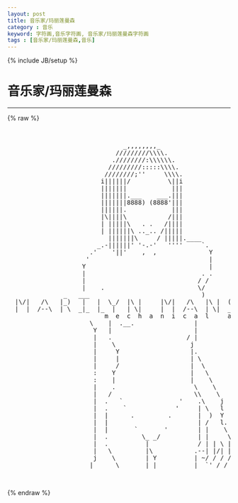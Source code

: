 ```yaml
---
layout: post
title: 音乐家/玛丽莲曼森
category : 音乐
keyword: 字符画,音乐字符画, 音乐家/玛丽莲曼森字符画
tags : [音乐家/玛丽莲曼森,音乐]
---
```

{% include JB/setup %}
# 音乐家/玛丽莲曼森
---
{% raw %}
<pre>


                               _,,,,,,,,_
                             /////////\\\\.
                            .////////:\\\\\\.
                           /////////:::::\\\\.
                          ////////;&#039;&#039;     \\\\.
                         i||||||/          \||i
                         |||||||            |||
                         |||||||.___    ___.|||
                         |||||||8888) (8888&#039;|||
                         ||||||.            |||
                         |\||||\           /|||
                         | |||||\   . .   /||||
                         | ||||||\ .._.. /|||||
                           |||||||\     / |||||.____
                        _.-||||||&#039; &#039;-.-&#039;   &#039;&#039;&#039;&#039;     `.
                      .&#039;    &#039;||&#039;    ,  ,              Y
                     &#039;                                |
                    Y                                 |
                    |                               . .
                    |                              / /
                    |    .                         \/
               _   ___                              )       __   _
  |\/|   /\   |_)   |   |  \_/  |\ |     |\/|   /\   |\ |  (_   |_  |\ |
  |  |  /--\  | \  _|_  |_  |   | \|     |  |  /--\  | \|  __)  |_  | \|
                          m  e  c  h  a  n  i  c  a  l     a  n  I  m  a  l  s
                      \    |  .__.                |
                       Y   |                      |
                       |   .                    / |
                       |    \                    j
                       |     Y                   |.
                       |     |                   | \
                       |     /                   |  \
                       :    Y                    |   \
                       :    |                    |    \
                       |    .                     \    \
                       |   /                      \\    \
                       |  .   `               &#039;    .\    j
                       |  .    `             &#039;     | \   l 
                       |  |      .         .       |  )  Y
                       |  |                        | /   l.
                       |  |       `       &#039;        | |    \
                       |  .         \_ _/          | |     \
                       |  .          |             / | | \ |
                       |   \         |\           .--| |/| |
                       j    \        | Y          | ~/ / / /
                      |      \       | |          |  `&#039; / / dp

 </pre>
{% endraw %}
